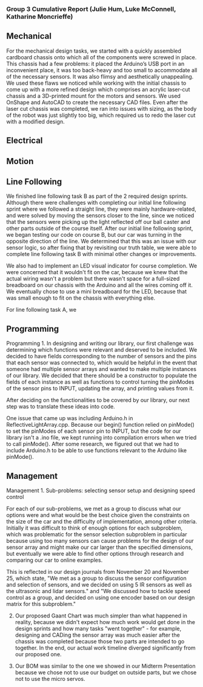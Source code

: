 ### Group 3 Cumulative Report (Julie Hum, Luke McConnell, Katharine Moncrieffe)

## Mechanical
For the mechanical design tasks, we started with a quickly assembled cardboard chassis onto which all of the components were screwed in place. This chassis had a few problems: it placed the Arduino’s USB port in an inconvenient place, it was too back-heavy and too small to accommodate all of the necessary sensors. It was also flimsy and aesthetically unappealing. We used these flaws we noticed while working with the initial chassis to come up with a more refined design which comprises an acrylic laser-cut chassis and a 3D-printed mount for the motors and sensors. We used OnShape and AutoCAD to create the necessary CAD files. Even after the laser cut chassis was completed, we ran into issues with sizing, as the body of the robot was just slightly too big, which required us to redo the laser cut with a modified design.

## Electrical 

## Motion


## Line Following
We finished line following task B as part of the 2 required design sprints. Although there were challenges with completing our initial line following sprint where we followed a straight line, they were mainly hardware-related, and were solved by moving the sensors closer to the line, since we noticed that the sensors were picking up the light reflected off our ball caster and other parts outside of the course itself. After our initial line following sprint, we began testing our code on course B, but our car was turning in the opposite direction of the line. We determined that this was an issue with our sensor logic, so after fixing that by revisiting our truth table, we were able to complete line following task B with minimal other changes or improvements.

We also had to implement an LED visual indicator for course completion. We were concerned that it wouldn't fit on the car, because we knew that the actual wiring wasn't a problem but there wasn't space for a full-sized breadboard on our chassis with the Arduino and all the wires coming off it. We eventually chose to use a mini breadboard for the LED, because that was small enough to fit on the chassis with everything else.

For line following task A, we  

## Programming
Programming 1. In designing and writing our library, our first challenge was determining which functions were relevant and deserved to be included. We decided to have fields corresponding to the number of sensors and the pins that each sensor was connected to, which would be helpful in the event that someone had multiple sensor arrays and wanted to make multiple instances of our library. We decided that there should be a constructor to populate the fields of each instance as well as functions to control turning the pinModes of the sensor pins to INPUT, updating the array, and printing values from it. 

After deciding on the functionalities to be covered by our library, our next step was to translate these ideas into code. 

One issue that came up was including Arduino.h in ReflectiveLightArray.cpp. Because our begin() function relied on pinMode() to set the pinModes of each sensor pin to INPUT, but the code for our library isn't a .ino file, we kept running into compilation errors when we tried to call pinMode(). After some research, we figured out that we had to include Arduino.h to be able to use functions relevant to the Arduino like pinMode(). 


## Management
Management 1. Sub-problems: selecting sensor setup and designing speed control

For each of our sub-problems, we met as a group to discuss what our options were and what would be the best choice given the constraints on the size of the car and the difficulty of implementation, among other criteria. Initially it was difficult to think of enough options for each subproblem, which was problematic for the sensor selection subproblem in particular because using too many sensors can cause problems for the design of our sensor array and might make our car larger than the specified dimensions, but eventually we were able to find other options through research and comparing our car to online examples. 

This is reflected in our design journals from November 20 and November 25, which state, "We met as a group to discuss the sensor configuration and selection of sensors, and we decided on using 5 IR sensors as well as the ultrasonic and lidar sensors." and "We discussed how to tackle speed control as a group, and decided on using one encoder based on our design matrix for this subproblem."

2. Our proposed Gaant Chart was much simpler than what happened in reality, because we didn't expect how much work would get done in the design sprints and how many tasks "went together" - for example, designing and CADing the sensor array was much easier after the chassis was completed because those two parts are intended to go together. In the end, our actual work timeline diverged significantly from our proposed one. 

3. Our BOM was similar to the one we showed in our Midterm Presentation because we chose not to use our budget on outside parts, but we chose not to use the micro servos. 
